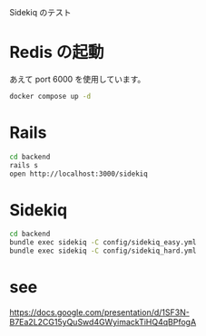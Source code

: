 <!-- @format -->

Sidekiq のテスト

# Redis の起動

あえて port 6000 を使用しています。

```bash
docker compose up -d
```

# Rails

```bash
cd backend
rails s
open http://localhost:3000/sidekiq
```

# Sidekiq

```bash
cd backend
bundle exec sidekiq -C config/sidekiq_easy.yml
bundle exec sidekiq -C config/sidekiq_hard.yml
```

# see

https://docs.google.com/presentation/d/1SF3N-B7Ea2L2CG15yQuSwd4GWyimackTiHQ4qBPfogA
